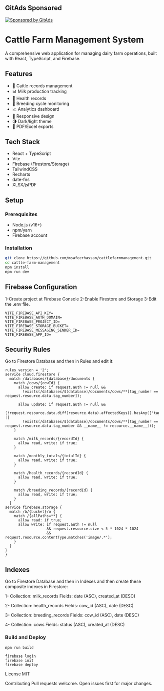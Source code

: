 ## GitAds Sponsored
[![Sponsored by GitAds](https://gitads.dev/v1/ad-serve?source=msafeerhassan/cattlefarmmanagement@github)](https://gitads.dev/v1/ad-track?source=msafeerhassan/cattlefarmmanagement@github)



# Cattle Farm Management System

A comprehensive web application for managing dairy farm operations, built with React, TypeScript, and Firebase.

## Features

- 🐄 Cattle records management
- 📊 Milk production tracking
- 🏥 Health records 
- 🔄 Breeding cycle monitoring
- 📈 Analytics dashboard
- 📱 Responsive design
- 🌗 Dark/light theme
- 📑 PDF/Excel exports

## Tech Stack

- React + TypeScript
- Vite
- Firebase (Firestore/Storage)
- TailwindCSS
- Recharts
- date-fns
- XLSX/jsPDF

## Setup

### Prerequisites

- Node.js (v16+)
- npm/yarn
- Firebase account

### Installation

```bash
git clone https://github.com/msafeerhassan/cattlefarmmanagement.git
cd cattle-farm-management
npm install
npm run dev
```

## Firebase Configuration
1-Create project at Firebase Console
2-Enable Firestore and Storage
3-Edit the .env file.

```
VITE_FIREBASE_API_KEY=
VITE_FIREBASE_AUTH_DOMAIN=
VITE_FIREBASE_PROJECT_ID=
VITE_FIREBASE_STORAGE_BUCKET=
VITE_FIREBASE_MESSAGING_SENDER_ID=
VITE_FIREBASE_APP_ID=
```

## Security Rules

Go to Firestore Database and then in Rules and edit it:

```
rules_version = '2';
service cloud.firestore {
  match /databases/{database}/documents {
    match /cows/{cowId} {
      allow create: if request.auth != null && 
        !exists(/databases/$(database)/documents/cows/**[tag_number == request.resource.data.tag_number]);
      
      allow update: if request.auth != null && 
        (!request.resource.data.diff(resource.data).affectedKeys().hasAny(['tag_number']) ||
        !exists(/databases/$(database)/documents/cows/**[tag_number == request.resource.data.tag_number && __name__ != resource.__name__]));
    }
    
    match /milk_records/{recordId} {
      allow read, write: if true;
    }
    
    match /monthly_totals/{totalId} {
      allow read, write: if true;
    }
    
    match /health_records/{recordId} {
      allow read, write: if true;
    }
    
    match /breeding_records/{recordId} {
      allow read, write: if true;
    }
  }
service firebase.storage {
  match /b/{bucket}/o {
    match /{allPaths=**} {
      allow read: if true;
      allow write: if request.auth != null 
                   && request.resource.size < 5 * 1024 * 1024
                   && request.resource.contentType.matches('image/.*');
    }
  }
}
}
```

## Indexes

Go to Firestore Database and then in Indexes and then create these composite indexes in Firestore:

1- Collection: milk_records
        Fields: date (ASC), created_at (DESC)
        
2- Collection: health_records
        Fields: cow_id (ASC), date (DESC)

3- Collection: breeding_records
        Fields: cow_id (ASC), date (DESC)
        
4- Collection: cows
        Fields: status (ASC), created_at (DESC)
        

### Build and Deploy
```
npm run build
```
```
firebase login
firebase init
firebase deploy
```

License
MIT

Contributing
Pull requests welcome. Open issues first for major changes. 

<!-- GitAds-Verify: JOLIJG6QSVYQAP5M5FALPG63KXT7I59A -->
